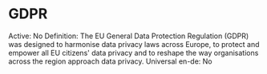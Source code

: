 # GDPR

Active: No
Definition: The EU General Data Protection Regulation (GDPR) was designed to harmonise data privacy laws across Europe, to protect and empower all EU citizens' data privacy and to reshape the way organisations across the region approach data privacy.
Universal en-de: No